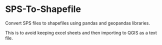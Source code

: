 # SPS-To-Shapefile
Convert SPS files to shapefiles using pandas and geopandas libraries. 

This is to avoid keeping excel sheets and then importing to QGIS as a text file. 
